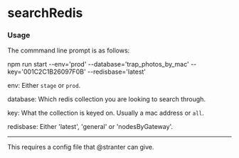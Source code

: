 # searchRedis

### Usage

The commmand line prompt is as follows:

npm run start --env='prod' --database='trap_photos_by_mac' --key='001C2C1B26097F0B' --redisbase='latest'

env: Either `stage` or `prod`.

database: Which redis collection you are looking to search through.

key: What the collection is keyed on. Usually a mac address or `all`.

redisbase: Either 'latest', 'general' or 'nodesByGateway'.

---

This requires a config file that @stranter can give.
